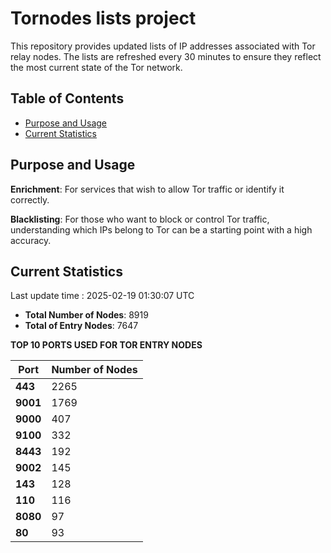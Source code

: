 # Tornodes lists project

This repository provides updated lists of IP addresses associated with Tor relay nodes. The lists are refreshed every 30 minutes to ensure they reflect the most current state of the Tor network.

## Table of Contents

- [Purpose and Usage](#purpose-and-usage)
- [Current Statistics](#current-statistics)


## Purpose and Usage

**Enrichment**: For services that wish to allow Tor traffic or identify it correctly.

**Blacklisting**: For those who want to block or control Tor traffic, understanding which IPs belong to Tor can be a starting point with a high accuracy.

## Current Statistics

Last update time : 2025-02-19 01:30:07 UTC

- **Total Number of Nodes**: 8919
- **Total of Entry Nodes**: 7647

**TOP 10 PORTS USED FOR TOR ENTRY NODES**

| **Port** | **Number of Nodes** |
|------|-----------------|
| **443**   | 2265  |
| **9001**   | 1769  |
| **9000**   | 407  |
| **9100**   | 332  |
| **8443**   | 192  |
| **9002**   | 145  |
| **143**   | 128  |
| **110**   | 116  |
| **8080**   | 97  |
| **80**   | 93  |

